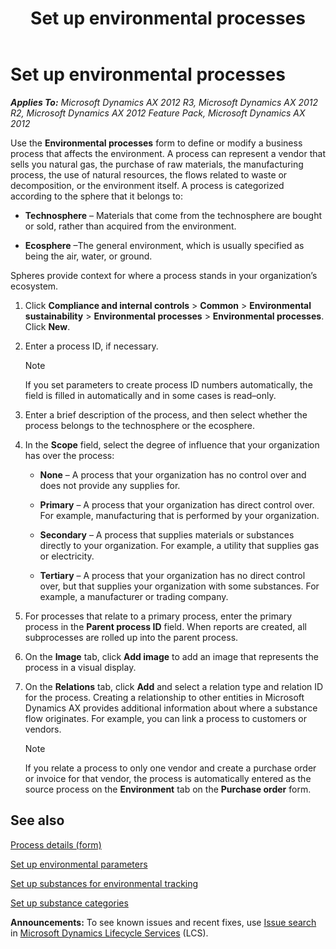 ﻿---
title: Set up environmental processes
TOCTitle: Set up environmental processes
ms:assetid: 575db9a4-04b4-4416-a6ab-b29d105d1688
ms:mtpsurl: https://technet.microsoft.com/en-us/library/Hh208969(v=AX.60)
ms:contentKeyID: 36057330
ms.date: 04/18/2014
mtps_version: v=AX.60
---

# Set up environmental processes 


_**Applies To:** Microsoft Dynamics AX 2012 R3, Microsoft Dynamics AX 2012 R2, Microsoft Dynamics AX 2012 Feature Pack, Microsoft Dynamics AX 2012_

Use the **Environmental processes** form to define or modify a business process that affects the environment. A process can represent a vendor that sells you natural gas, the purchase of raw materials, the manufacturing process, the use of natural resources, the flows related to waste or decomposition, or the environment itself. A process is categorized according to the sphere that it belongs to:

  - **Technosphere** – Materials that come from the technosphere are bought or sold, rather than acquired from the environment.

  - **Ecosphere** –The general environment, which is usually specified as being the air, water, or ground.

Spheres provide context for where a process stands in your organization’s ecosystem.

1.  Click **Compliance and internal controls** \> **Common** \> **Environmental sustainability** \> **Environmental processes** \> **Environmental processes**. Click **New**.

2.  Enter a process ID, if necessary.
    

    > [!NOTE]
    > <P>If you set parameters to create process ID numbers automatically, the field is filled in automatically and in some cases is read–only.</P>



3.  Enter a brief description of the process, and then select whether the process belongs to the technosphere or the ecosphere.

4.  In the **Scope** field, select the degree of influence that your organization has over the process:
    
      - **None** – A process that your organization has no control over and does not provide any supplies for.
    
      - **Primary** – A process that your organization has direct control over. For example, manufacturing that is performed by your organization.
    
      - **Secondary** – A process that supplies materials or substances directly to your organization. For example, a utility that supplies gas or electricity.
    
      - **Tertiary** – A process that your organization has no direct control over, but that supplies your organization with some substances. For example, a manufacturer or trading company.

5.  For processes that relate to a primary process, enter the primary process in the **Parent process ID** field. When reports are created, all subprocesses are rolled up into the parent process.

6.  On the **Image** tab, click **Add image** to add an image that represents the process in a visual display.

7.  On the **Relations** tab, click **Add** and select a relation type and relation ID for the process. Creating a relationship to other entities in Microsoft Dynamics AX provides additional information about where a substance flow originates. For example, you can link a process to customers or vendors.
    

    > [!NOTE]
    > <P>If you relate a process to only one vendor and create a purchase order or invoice for that vendor, the process is automatically entered as the source process on the <STRONG>Environment</STRONG> tab on the <STRONG>Purchase order</STRONG> form.</P>



## See also

[Process details (form)](https://technet.microsoft.com/en-us/library/hh227653\(v=ax.60\))

[Set up environmental parameters](set-up-environmental-parameters.md)

[Set up substances for environmental tracking](set-up-substances-for-environmental-tracking.md)

[Set up substance categories](set-up-substance-categories.md)

  
**Announcements:** To see known issues and recent fixes, use [Issue search](http://go.microsoft.com/fwlink/?linkid=389258) in [Microsoft Dynamics Lifecycle Services](http://go.microsoft.com/fwlink/?linkid=306505) (LCS).

